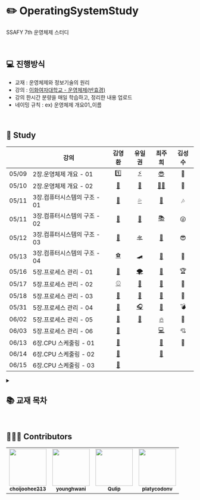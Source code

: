 # ✏️ OperatingSystemStudy
SSAFY 7th 운영체제 스터디

<br>

## 💻 진행방식
- 교재 : 운영체제와 정보기술의 원리
- 강의 : [이화여자대학교 - 운영체제(반효경)](http://www.kocw.net/home/cview.do?cid=4b9cd4c7178db077)
- 강의 한시간 분량을 매일 학습하고, 정리한 내용 업로드
- 네이밍 규칙 : ex) 운영체제 개요01_이름


<br>
<!--URL 짧게 변환 httphttps://han.gl/SlPNks://han.gl/ -->

## 📗 Study

|       |           강의            |  김영환  |  유일권  |  최주희  |  김성수  |
| :---- | ------------------------ | :----: | :----: | :----: | :----: |
| 05/09 | 2장.운영체제 개요 - 01 | [1️⃣](https://bit.ly/3MYdTL5) | [⚡](https://han.gl/gCGxo) |  [😎 ](https://han.gl/lLzNB) |🧡|
| 05/10 | 2장.운영체제 개요 - 02 | [🐤](https://bit.ly/3kXr6HX) | [🌊](https://han.gl/wnDwN) |  [🙋‍♀️](https://han.gl/UGJHR)  |🥇|
| 05/11 | 3장.컴퓨터시스템의 구조 - 01 | [🐌](https://bit.ly/3kXr6HX) | [💦](https://han.gl/BMKSb) |  [🧜‍](https://han.gl/XKNKW)  |🎶|
| 05/11 | 3장.컴퓨터시스템의 구조 - 02 | [🌳](https://bit.ly/3stTJRi) | [🔰](https://han.gl/BMKSb) |  [📚](https://han.gl/XKNKW) |😜|
| 05/12 | 3장.컴퓨터시스템의 구조 - 03 | [🎒](https://bit.ly/3MbcvEH) | [🛸](https://han.gl/XuGnl) | [🐣](https://han.gl/FafHM) |😎|
| 05/13 | 3장.컴퓨터시스템의 구조 - 04 | [⚽️](https://bit.ly/39nujhs) | [🛹](https://han.gl/ECFVs) | [🚗](https://han.gl/NKahV) |🍥|
| 05/16 | 5장.프로세스 관리 - 01 | [🏀](https://bit.ly/3whxjVL) | [🌪](https://han.gl/MkzVN) | [💛](https://han.gl/SlPNk) | 🏆 |
| 05/17 | 5장.프로세스 관리 - 02 | [⚾️](https://bit.ly/3wwT2YB) | [🙌](https://han.gl/aNser) | [🧸](https://han.gl/GARHT) | 🎯 |
| 05/18 | 5장.프로세스 관리 - 03 | [🎾](https://bit.ly/3Lj1L63) | [🎈](https://han.gl/cBPHN) | [🐹](https://han.gl/SPVgH) | 🎨 |
| 05/31 | 5장.프로세스 관리 - 04 | [🍯](https://bit.ly/3wZHLjD) | [🎧](https://han.gl/nJAsQ) | [🎉](https://han.gl/kUThy) | 💣 |
| 06/02 | 5장.프로세스 관리 - 05 | [🍿](https://bit.ly/3tegOYr) | [🎳](https://han.gl/qeaYI) | [🔥](https://han.gl/VBdEC) | 🎎 |
| 06/03 | 5장.프로세스 관리 - 06 | [🧢](https://bit.ly/39qL3Vw) | []() | [💻](https://han.gl/VBdEC) | 💘 |
| 06/13 | 6장.CPU 스케줄링 - 01 | [🍘](https://bit.ly/3NMLiZP) | []() | [🐰](https://han.gl/llFJG) |💫|
| 06/14 | 6장.CPU 스케줄링 - 02 | [🥗](https://bit.ly/3b475xO) | []() | [🦄](https://han.gl/UASLG) |  |
| 06/15 | 6장.CPU 스케줄링 - 03 | [🐒](https://bit.ly/3b475xO) | []() | []() |  |

<!-- | Date | N장.Title - Subtitle | []() | []() | []() | -->

<details>
  <summary><h2>📚 교재 목차</h2></summary>
<div markdown="1">       

1장. 컴퓨터 및 정보기술의 역사
1. 컴퓨터의 선사시대
2. 근대적 컴퓨터의 역사
3. 현대의 컴퓨터

2장. 운영체제 개요
1. 운영체제의 정의
2. 운영체제의 기능
3. 운영체제의 분류
4. 운영체제의 예
5. 운영체제의 자원 관리 기능

3장. 컴퓨터 시스템의 동작 원리
1. 컴퓨터 시스템의 구조
2. CPU 연산과 I/O 연산
3. 인터럽트의 일반적 기능
4. 인터럽트 핸들링
5. 입출력 구조
6. DMA
7. 저장장치의 구조
8. 저장장치의 계층 구조
9. 하드웨어의 보안
10. 메모리 보안
11. CPU 보호
12. 시스템 콜을 이용한 입출력 수행

4장. 프로그램의 구조와 실행
1. 프로그램의 구조와 인터럽트
2. 컴퓨터 시스템의 작동 개요
3. 프로그램의 실행
4. 사용자 프로그램이 사용하는 함수
5. 인터럽트
6. 시스템 콜
7. 프로세스의 두 가지 실행 상태

5장. 프로세스 관리
1. 프로세스의 개념
2. 프로세스의 상태
3. 프로세스 제어 블록
4. 문맥교환
5. 프로세스를 스케줄링하기 위한 큐
6. 스케줄러
7. 프로세스의 생성
8. 프로세스 간의 협력

6장. CPU 스케줄링
1. CPU 스케줄러
2. 디스패처
3. 스케줄링의 성능 평가
4. 스케줄링 알고리즘
5. 스케줄링 알고리즘의 평가

7장. 메모리 관리
1. 주소 바인딩
2. 메모리 관리와 관련된 용어
3. 물리적 메모리의 할당 방식
4. 페이징 기법
5. 세그먼테이션
6. 페이지드 세그먼테이션

8장. 가상메모리
1. 요구 페이징
2. 페이지 교체
3. 페이지 프레임의 할당
4. 전역교체와 지역교체
5. 스레싱

9장. 디스크 관리
1. 디스크의 구조
2. 디스크 스케줄링
3. 다중 디스크 환경에서의 스케줄링
4. 디스크의 저전력 관리

10장. 웹캐싱 기법
1. 웹캐싱
2. 웹캐시의 교체 알고리즘
3. 웹캐시의 일관성 유지 기법
4. 웹캐시의 공유 및 협력 기법
5. 웹캐시의 사전인출 기법
6. 동격 웹 객체의 캐싱 기법

</div>
</details>

<br>

## 🙋🏻‍♂️ Contributors

<table>
  <tr>
    <td align="center"><a href="https://github.com/choijoohee213"><img src="https://avatars.githubusercontent.com/u/60915285?s=400&u=81a3a3b178d0b215fd7a2c72bcf2d1834cb815e9&v=4" width="100px;" alt=""/><br /><sub><b>choijoohee213</b></sub></a><br /></td>
    <td align="center"><a href="https://github.com/younghwani"><img src="https://avatars.githubusercontent.com/u/75962307?v=4" width="100px;" alt=""/><br /><sub><b>younghwani</b></sub></a><br /></td>
    <td align="center"><a href="https://github.com/Qulip"><img src="https://avatars.githubusercontent.com/u/77991314?v=4" width="100px;" alt=""/><br /><sub><b>Qulip</b></sub></a><br /></td>
    <td align="center"><a href="https://github.com/platycodonv"><img src="https://avatars.githubusercontent.com/u/93230885?v=4" width="100px;" alt=""/><br /><sub><b>platycodonv</b></sub></a><br /></td>
  </tr>
</table>
